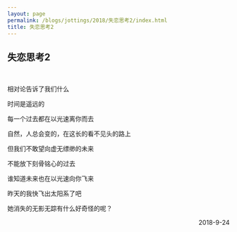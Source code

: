 ```yaml
---
layout: page
permalink: /blogs/jottings/2018/失恋思考2/index.html
title: 失恋思考2
---
```


## 失恋思考2
<br>

相对论告诉了我们什么

时间是遥远的

每一个过去都在以光速离你而去

自然，人总会变的，在这长的看不见头的路上

但我们不敢望向虚无缥缈的未来

不能放下刻骨铭心的过去

谁知道未来也在以光速向你飞来

昨天的我快飞出太阳系了吧

她消失的无影无踪有什么好奇怪的呢？

<p align="right">2018-9-24</p>
